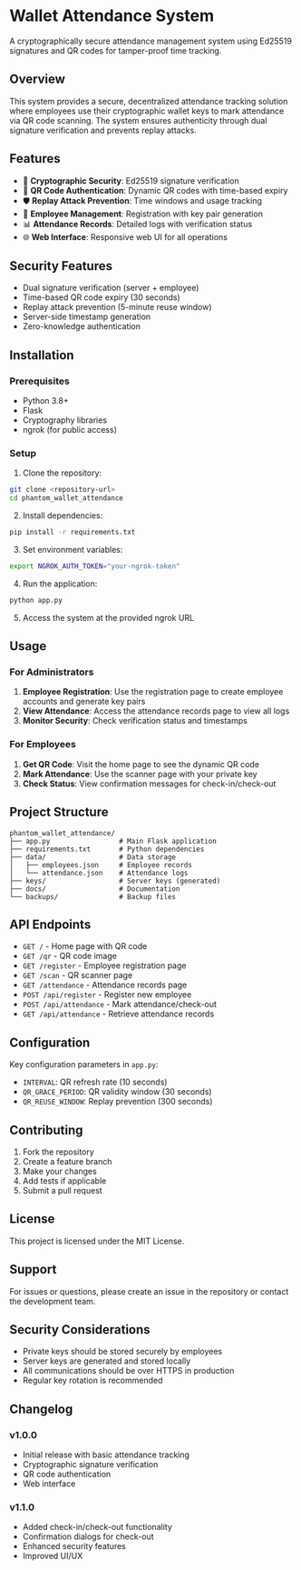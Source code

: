 # Wallet Attendance System

A cryptographically secure attendance management system using Ed25519 signatures and QR codes for tamper-proof time tracking.

## Overview

This system provides a secure, decentralized attendance tracking solution where employees use their cryptographic wallet keys to mark attendance via QR code scanning. The system ensures authenticity through dual signature verification and prevents replay attacks.

## Features

- 🔐 **Cryptographic Security**: Ed25519 signature verification
- 📱 **QR Code Authentication**: Dynamic QR codes with time-based expiry
- 🛡️ **Replay Attack Prevention**: Time windows and usage tracking
- 👥 **Employee Management**: Registration with key pair generation
- 📊 **Attendance Records**: Detailed logs with verification status
- 🌐 **Web Interface**: Responsive web UI for all operations

## Security Features

- Dual signature verification (server + employee)
- Time-based QR code expiry (30 seconds)
- Replay attack prevention (5-minute reuse window)
- Server-side timestamp generation
- Zero-knowledge authentication

## Installation

### Prerequisites

- Python 3.8+
- Flask
- Cryptography libraries
- ngrok (for public access)

### Setup

1. Clone the repository:
```bash
git clone <repository-url>
cd phantom_wallet_attendance
```

2. Install dependencies:
```bash
pip install -r requirements.txt
```

3. Set environment variables:
```bash
export NGROK_AUTH_TOKEN="your-ngrok-token"
```

4. Run the application:
```bash
python app.py
```

5. Access the system at the provided ngrok URL

## Usage

### For Administrators

1. **Employee Registration**: Use the registration page to create employee accounts and generate key pairs
2. **View Attendance**: Access the attendance records page to view all logs
3. **Monitor Security**: Check verification status and timestamps

### For Employees

1. **Get QR Code**: Visit the home page to see the dynamic QR code
2. **Mark Attendance**: Use the scanner page with your private key
3. **Check Status**: View confirmation messages for check-in/check-out

## Project Structure

```
phantom_wallet_attendance/
├── app.py                 # Main Flask application
├── requirements.txt       # Python dependencies
├── data/                  # Data storage
│   ├── employees.json     # Employee records
│   └── attendance.json    # Attendance logs
├── keys/                  # Server keys (generated)
├── docs/                  # Documentation
└── backups/               # Backup files
```

## API Endpoints

- `GET /` - Home page with QR code
- `GET /qr` - QR code image
- `GET /register` - Employee registration page
- `GET /scan` - QR scanner page
- `GET /attendance` - Attendance records page
- `POST /api/register` - Register new employee
- `POST /api/attendance` - Mark attendance/check-out
- `GET /api/attendance` - Retrieve attendance records

## Configuration

Key configuration parameters in `app.py`:

- `INTERVAL`: QR refresh rate (10 seconds)
- `QR_GRACE_PERIOD`: QR validity window (30 seconds)
- `QR_REUSE_WINDOW`: Replay prevention (300 seconds)

## Contributing

1. Fork the repository
2. Create a feature branch
3. Make your changes
4. Add tests if applicable
5. Submit a pull request

## License

This project is licensed under the MIT License.

## Support

For issues or questions, please create an issue in the repository or contact the development team.

## Security Considerations

- Private keys should be stored securely by employees
- Server keys are generated and stored locally
- All communications should be over HTTPS in production
- Regular key rotation is recommended

## Changelog

### v1.0.0
- Initial release with basic attendance tracking
- Cryptographic signature verification
- QR code authentication
- Web interface

### v1.1.0
- Added check-in/check-out functionality
- Confirmation dialogs for check-out
- Enhanced security features
- Improved UI/UX